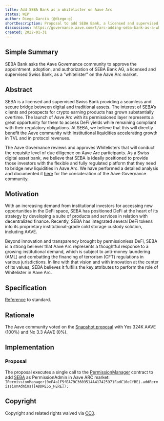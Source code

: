 ```yaml
---
title: Add SEBA Bank as a whitelister on Aave Arc
status: WIP
author: Diego Garcia (@diego-g)
shortDescription: Proposal to add SEBA Bank, a licensed and supervised Swiss Bank, as a “whitelister” on the Aave Arc market.
discussions: https://governance.aave.com/t/arc-adding-seba-bank-as-a-whitelister-to-aave-arc/6661
created: 2022-01-31
---
```


## Simple Summary

SEBA Bank asks the Aave Governance community to approve the appointment, adoption, and authorization of SEBA Bank AG, a licensed and supervised Swiss Bank, as a “whitelister” on the Aave Arc market.

## Abstract

SEBA is a licensed and supervised Swiss Bank providing a seamless and secure bridge between digital and traditional assets. The interest of SEBA’s clients and prospects for crypto earning products has grown substantially overtime. The launch of Aave Arc with its permissioned layer represents a great opportunity for them to access DeFi yields while remaining compliant with their regulatory obligations. At SEBA, we believe that this will directly benefit the Aave community with institutional liquidities accelerating growth in TVL and in protocol revenues.

The Aave Governance reviews and approves Whitelisters that will conduct the requisite level of due diligence on Aave Arc participants. As a Swiss digital asset bank, we believe that SEBA is ideally positioned to provide those investors with the flexible and fully regulated platform that they need to bridge new liquidities in Aave Arc. We have performed a detailed analysis and documented it [here](https://governance.aave.com/t/arc-adding-seba-bank-as-a-whitelister-to-aave-arc/6661) for the consideration of the Aave Governance community.

## Motivation

With an increasing demand from institutional investors for accessing new opportunities in the DeFi space, SEBA has positioned DeFi at the heart of its strategy by developing a suite of products and services in relation with decentralized finance. Recently, SEBA has integrated several DeFi tokens into its proprietary institutional-grade cold storage custody solution, including AAVE.

Beyond innovation and transparency brought by permissionless DeFi, SEBA is a strong believer that Aave Arc represents a thoughtful response to a growing institutional demand, which is subject to anti-money laundering (AML) and combatting the financing of terrorism (CFT) regulations in various jurisdictions. In line with that vision and with innovation at the center of its values, SEBA believes it fulfills the key attributes to perform the role of Whitelister in Aave Arc.

## Specification

[Reference](https://github.com/aave/aip/blob/9da687033ae0536377b822c9196dd783be0e3e65/content/aips/4C7076AA6CC7-AIP-FIREBLOCKS-WHITELISTER-ON-AAVE-ARC.md#specification) to standard.

## Rationale

The Aave community voted on the [Snapshot proposal](https://snapshot.org/#/aave.eth/proposal/QmNfumVDA2GkmyA3xWC12HhDFGBUybSAHUpvygqkMnV34V) with Yes 324K AAVE (100%) and No 3.3 AAVE (0%).

## Implementation
### Proposal

The proposal executes a single call to the [PermissionManager](https://etherscan.io/address/0xF4a1F5fEA79C3609514A417425971FadC10eCfBE) contract to add [SEBA](https://etherscan.io/address/ADDRESS_HERE) as PermissionAdmin in Aave ARC market:
`IPermissionManager(0xF4a1F5fEA79C3609514A417425971FadC10eCfBE).addPermissionAdmins([ADDRESS_HERE]);`

## Copyright

Copyright and related rights waived via [CC0](https://creativecommons.org/publicdomain/zero/1.0/).
